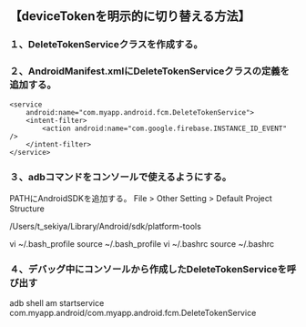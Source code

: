 ## 【deviceTokenを明示的に切り替える方法】

### １、DeleteTokenServiceクラスを作成する。

### ２、AndroidManifest.xmlにDeleteTokenServiceクラスの定義を追加する。
```
<service
    android:name="com.myapp.android.fcm.DeleteTokenService">
    <intent-filter>
        <action android:name="com.google.firebase.INSTANCE_ID_EVENT" />
    </intent-filter>
</service>
```

### ３、adbコマンドをコンソールで使えるようにする。

PATHにAndroidSDKを追加する。
File > Other Setting > Default Project Structure

/Users/t_sekiya/Library/Android/sdk/platform-tools

vi ~/.bash_profile
source ~/.bash_profile
vi ~/.bashrc
source ~/.bashrc

### ４、デバッグ中にコンソールから作成したDeleteTokenServiceを呼び出す
adb shell am startservice com.myapp.android/com.myapp.android.fcm.DeleteTokenService
